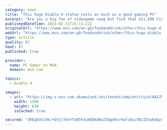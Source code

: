 ```yaml
---
category: news
title: "This huge Diablo 4 statue costs as much as a good gaming PC"
excerpt: "Are you a big fan of videogame swag but find that $11,600 Final Fantasy statue just a little out of reach? Blizzard is offering what may be a solid second choice in its gear store: A sculpture of ..."
publishedDateTime: 2023-02-21T15:11:22Z
originalUrl: "https://www.msn.com/en-gb/foodanddrink/other/this-huge-diablo-4-statue-costs-as-much-as-a-good-gaming-pc/ar-AA17MqSc"
webUrl: "https://www.msn.com/en-gb/foodanddrink/other/this-huge-diablo-4-statue-costs-as-much-as-a-good-gaming-pc/ar-AA17MqSc"
type: article
quality: 87
heat: 87
published: true

provider:
  name: PC Gamer on MSN
  domain: msn.com

topics:
  - Diablo 4

images:
  - url: "https://img-s-msn-com.akamaized.net/tenant/amp/entityid/AA17MkAx.img?h=630&w=1200&m=6&q=60&o=t&l=f&f=jpg"
    width: 1200
    height: 630
    isCached: true

secured: "3REgEdniVK/+bVjlYUnYTvBTHJuNdDKdNaI5QgU9sr9afz8suTNiIESoKdQyC7lD7dO9MpfAuArdFbnqZUKhqhyCasRXNYx/SHWeRVPRHGOltN1tdAVLDW54o8rRkXqgBDsaBlIvR7yhG7jWEMJGKxcZYD4jyJVUDRRkmnaJ95sdwXd4ksvl92PiqsDGQ8maXCCoUN/7j3bIZiHyeT+WmJEZWTfjtwBWxltM+JTMxAPUF6J3DUTTqXfKV1R5vOWlaIoZJhDAPontAZ31S/4b+jMT0xyrlKRT2z2mvfC8QryX66vmPVCaKgqkUNwSqUPOqfhmBgeekLr2wfXrHhRjLYD+g0yHUkeZ9Gjmnmw65IY=;8matOmKd6n375sacFrf6HQ=="
---
```


